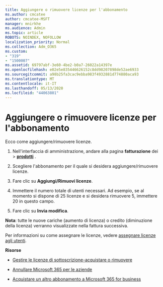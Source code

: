 ```yaml
---
title: Aggiungere o rimuovere licenze per l'abbonamento
ms.author: cmcatee
author: cmcatee-MSFT
manager: mnirkhe
ms.audience: Admin
ms.topic: article
ROBOTS: NOINDEX, NOFOLLOW
localization_priority: Normal
ms.collection: Adm_O365
ms.custom:
- "319"
- "1500007"
ms.assetid: 69797abf-3e60-4be2-b0a7-26022a14397e
ms.openlocfilehash: e02e5e835446626152c8dd98207898de52ae6933
ms.sourcegitcommit: a98b25fa3cac9ebba983f4932881d774880aca93
ms.translationtype: MT
ms.contentlocale: it-IT
ms.lasthandoff: 05/13/2020
ms.locfileid: "44063801"
---
```

# <a name="add-or-remove-licenses-for-your-subscription"></a>Aggiungere o rimuovere licenze per l'abbonamento

Ecco come aggiungere/rimuovere licenze.
  
1. Nell'interfaccia di amministrazione, andare alla pagina **fatturazione** dei \> **[prodotti](https://go.microsoft.com/fwlink/p/?linkid=842054)** .

2. Scegliere l'abbonamento per il quale si desidera aggiungere/rimuovere licenze.

3. Fare clic su **Aggiungi/Rimuovi licenze**.

4. Immettere il numero totale di utenti necessari. Ad esempio, se al momento si dispone di 25 licenze e si desidera rimuovere 5, immettere 20 in questo campo.

5. Fare clic su **Invia modifica**.

**Nota**: tutte le nuove cariche (aumento di licenza) o credito (diminuzione della licenza) verranno visualizzate nella fattura successiva.

Per informazioni su come assegnare le licenze, vedere [assegnare licenze agli utenti](https://docs.microsoft.com/microsoft-365/admin/manage/assign-licenses-to-users).

**Risorse**
  
- [Gestire le licenze di sottoscrizione-acquistare o rimuovere](https://docs.microsoft.com/microsoft-365/commerce/licenses/buy-licenses)

- [Annullare Microsoft 365 per le aziende](https://support.office.com/article/Cancel-Office-365-for-business-b1bc0bef-4608-4601-813a-cdd9f746709a)

- [Acquistare un altro abbonamento a Microsoft 365 for business](https://support.office.com/article/Buy-another-Office-365-for-business-subscription-fab3b86c-3359-4042-8692-5d4dc7550b7c)
